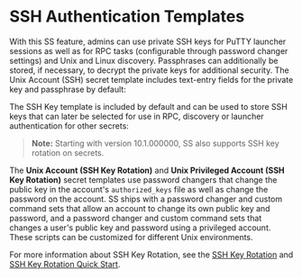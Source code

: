 [title]: # (SSH Authentication Templates)
[tags]: # (Template)
[priority]: # (20)

# SSH Authentication Templates

With this SS feature, admins can use private SSH keys for PuTTY launcher sessions as well as for RPC tasks (configurable through password changer settings) and Unix and Linux discovery. Passphrases can additionally be stored, if necessary, to decrypt the private keys for additional security. The Unix Account (SSH) secret template includes text-entry fields for the private key and passphrase by default:

The SSH Key template is included by default and can be used to store SSH keys that can later be selected for use in RPC, discovery or launcher authentication for other secrets:

> **Note:** Starting with version 10.1.000000, SS also supports SSH key rotation on secrets.

The **Unix Account (SSH Key Rotation)** and **Unix Privileged Account (SSH Key Rotation)** secret templates use password changers that change the public key in the account's `authorized_keys` file as well as change the password on the account. SS ships with a password changer and custom command sets that allow an account to change its own public key and password, and a password changer and custom command sets that changes a user's public key and password using a privileged account. These scripts can be customized for different Unix environments.

For more information about SSH Key Rotation, see the [SSH Key Rotation](https://thycotic.force.com/support/s/article/SSH-Key-Rotation) and [SSH Key Rotation Quick Start](https://thycotic.force.com/support/s/article/SSH-Key-Rotation-Quick-Start).
